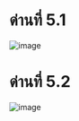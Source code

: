 # ด่านที่ 5.1
![image](https://user-images.githubusercontent.com/92083472/145680368-3926e302-f124-46c7-8a1d-7545f00890ec.png)

# ด่านที่ 5.2
![image](https://user-images.githubusercontent.com/92083472/145680406-5efac538-7a33-4d76-8afc-876dc880d1f9.png)
